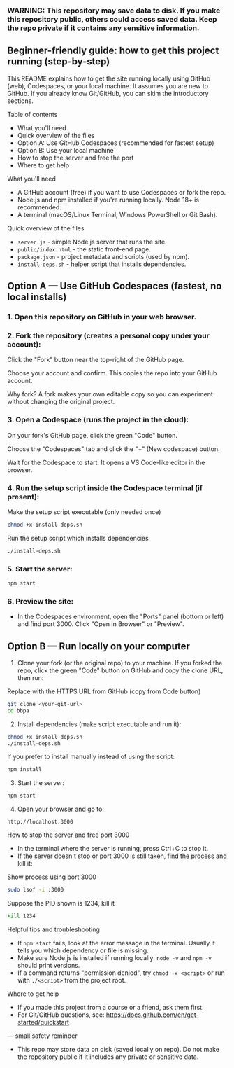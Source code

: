 ### WARNING: This repository may save data to disk. If you make this repository public, others could access saved data. Keep the repo private if it contains any sensitive information.

## Beginner-friendly guide: how to get this project running (step-by-step)

This README explains how to get the site running locally using GitHub (web), Codespaces, or your local machine. It assumes you are new to GitHub. If you already know Git/GitHub, you can skim the introductory sections.

Table of contents
- What you'll need
- Quick overview of the files
- Option A: Use GitHub Codespaces (recommended for fastest setup)
- Option B: Use your local machine
- How to stop the server and free the port
- Where to get help

What you'll need
- A GitHub account (free) if you want to use Codespaces or fork the repo.
- Node.js and npm installed if you're running locally. Node 18+ is recommended.
- A terminal (macOS/Linux Terminal, Windows PowerShell or Git Bash).

Quick overview of the files
- `server.js` - simple Node.js server that runs the site.
- `public/index.html` - the static front-end page.
- `package.json` - project metadata and scripts (used by npm).
- `install-deps.sh` - helper script that installs dependencies.

## Option A — Use GitHub Codespaces (fastest, no local installs)
### 1. Open this repository on GitHub in your web browser.

### 2. Fork the repository (creates a personal copy under your account):
Click the "Fork" button near the top-right of the GitHub page.

Choose your account and confirm. This
copies the repo into your GitHub account.

Why fork? A fork makes your own editable copy so you can experiment without changing the original project.

### 3. Open a Codespace (runs the project in the cloud):
On your fork's GitHub page, click the green "Code" button.

Choose the "Codespaces" tab and click the "+" (New codespace) button.

Wait for the Codespace to start. It opens a VS Code-like editor in the browser.

### 4. Run the setup script inside the Codespace terminal (if present):


Make the setup script executable (only needed once)
```bash
chmod +x install-deps.sh
```
Run the setup script which installs dependencies
```bash
./install-deps.sh
```

### 5. Start the server:

```bash
npm start
```

### 6. Preview the site:
- In the Codespaces environment, open the "Ports" panel (bottom or left) and find port 3000. Click "Open in Browser" or "Preview".

## Option B — Run locally on your computer
1. Clone your fork (or the original repo) to your machine. If you forked the repo, click the green "Code" button on GitHub and copy the clone URL, then run:


Replace <your-git-url> with the HTTPS URL from GitHub (copy from Code button)
```bash
git clone <your-git-url>
cd bbpa
```

2. Install dependencies (make script executable and run it):

```bash
chmod +x install-deps.sh
./install-deps.sh
```

If you prefer to install manually instead of using the script:

```bash
npm install
```

3. Start the server:

```bash
npm start
```

4. Open your browser and go to:

```
http://localhost:3000
```

How to stop the server and free port 3000
- In the terminal where the server is running, press Ctrl+C to stop it.
- If the server doesn't stop or port 3000 is still taken, find the process and kill it:


Show process using port 3000
```bash
sudo lsof -i :3000
```
Suppose the PID shown is 1234, kill it
```bash
kill 1234
```

Helpful tips and troubleshooting
- If `npm start` fails, look at the error message in the terminal. Usually it tells you which dependency or file is missing.
- Make sure Node.js is installed if running locally: `node -v` and `npm -v` should print versions.
- If a command returns "permission denied", try `chmod +x <script>` or run with `./<script>` from the project root.

Where to get help
- If you made this project from a course or a friend, ask them first.
- For Git/GitHub questions, see: https://docs.github.com/en/get-started/quickstart

— small safety reminder
- This repo may store data on disk (saved locally on repo). Do not make the repository public if it includes any private or sensitive data.

